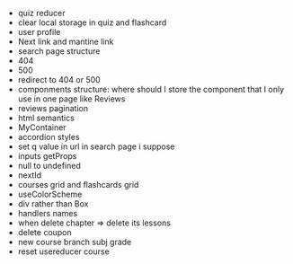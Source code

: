- quiz reducer
- clear local storage in quiz and flashcard
- user profile
- Next link and mantine link
- search page structure
- 404
- 500
- redirect to 404 or 500
- componments structure: where should I store the component that I only use in
  one page like Reviews
- reviews pagination
- html semantics
- MyContainer
- accordion styles
- set q value in url in search page i suppose
- inputs getProps
- null to undefined
- nextId
- courses grid and flashcards grid
- useColorScheme
- div rather than Box
- handlers names
- when delete chapter => delete its lessons
- delete coupon
- new course branch subj grade
- reset usereducer course
